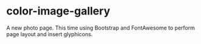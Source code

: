 # color-image-gallery
A new photo page.  This time using Bootstrap and FontAwesome to perform page layout and insert glyphicons. 
